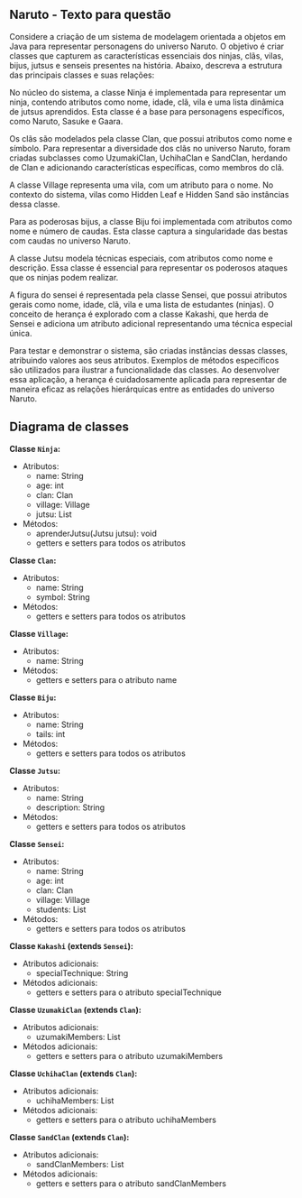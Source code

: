 ## Naruto - Texto para questão

Considere a criação de um sistema de modelagem orientada a objetos em Java para representar personagens do universo Naruto. O objetivo é criar classes que capturem as características essenciais dos ninjas, clãs, vilas, bijus, jutsus e senseis presentes na história. Abaixo, descreva a estrutura das principais classes e suas relações:

No núcleo do sistema, a classe Ninja é implementada para representar um ninja, contendo atributos como nome, idade, clã, vila e uma lista dinâmica de jutsus aprendidos. Esta classe é a base para personagens específicos, como Naruto, Sasuke e Gaara.

Os clãs são modelados pela classe Clan, que possui atributos como nome e símbolo. Para representar a diversidade dos clãs no universo Naruto, foram criadas subclasses como UzumakiClan, UchihaClan e SandClan, herdando de Clan e adicionando características específicas, como membros do clã.

A classe Village representa uma vila, com um atributo para o nome. No contexto do sistema, vilas como Hidden Leaf e Hidden Sand são instâncias dessa classe.

Para as poderosas bijus, a classe Biju foi implementada com atributos como nome e número de caudas. Esta classe captura a singularidade das bestas com caudas no universo Naruto.

A classe Jutsu modela técnicas especiais, com atributos como nome e descrição. Essa classe é essencial para representar os poderosos ataques que os ninjas podem realizar.

A figura do sensei é representada pela classe Sensei, que possui atributos gerais como nome, idade, clã, vila e uma lista de estudantes (ninjas). O conceito de herança é explorado com a classe Kakashi, que herda de Sensei e adiciona um atributo adicional representando uma técnica especial única.

Para testar e demonstrar o sistema, são criadas instâncias dessas classes, atribuindo valores aos seus atributos. Exemplos de métodos específicos são utilizados para ilustrar a funcionalidade das classes. Ao desenvolver essa aplicação, a herança é cuidadosamente aplicada para representar de maneira eficaz as relações hierárquicas entre as entidades do universo Naruto.

## Diagrama de classes

**Classe `Ninja`:**
- Atributos:
  - name: String
  - age: int
  - clan: Clan
  - village: Village
  - jutsu: List<Jutsu>
- Métodos:
  - aprenderJutsu(Jutsu jutsu): void
  - getters e setters para todos os atributos

**Classe `Clan`:**
- Atributos:
  - name: String
  - symbol: String
- Métodos:
  - getters e setters para todos os atributos

**Classe `Village`:**
- Atributos:
  - name: String
- Métodos:
  - getters e setters para o atributo name

**Classe `Biju`:**
- Atributos:
  - name: String
  - tails: int
- Métodos:
  - getters e setters para todos os atributos

**Classe `Jutsu`:**
- Atributos:
  - name: String
  - description: String
- Métodos:
  - getters e setters para todos os atributos

**Classe `Sensei`:**
- Atributos:
  - name: String
  - age: int
  - clan: Clan
  - village: Village
  - students: List<Ninja>
- Métodos:
  - getters e setters para todos os atributos

**Classe `Kakashi` (extends `Sensei`):**
- Atributos adicionais:
  - specialTechnique: String
- Métodos adicionais:
  - getters e setters para o atributo specialTechnique

**Classe `UzumakiClan` (extends `Clan`):**
- Atributos adicionais:
  - uzumakiMembers: List<String>
- Métodos adicionais:
  - getters e setters para o atributo uzumakiMembers

**Classe `UchihaClan` (extends `Clan`):**
- Atributos adicionais:
  - uchihaMembers: List<String>
- Métodos adicionais:
  - getters e setters para o atributo uchihaMembers

**Classe `SandClan` (extends `Clan`):**
- Atributos adicionais:
  - sandClanMembers: List<String>
- Métodos adicionais:
  - getters e setters para o atributo sandClanMembers